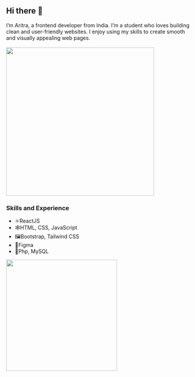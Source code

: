 ## Hi there 👋
 I’m Aritra, a frontend developer from India. I’m a student who loves building clean and user-friendly websites. I enjoy using my skills to create smooth and visually appealing web pages.
<br><br><img src="https://user-images.githubusercontent.com/74038190/212284158-e840e285-664b-44d7-b79b-e264b5e54825.gif" width="400">


### Skills and Experience
- ⚛️ReactJS
- 🕸️HTML, CSS, JavaScript
- 🖼️Bootstrap, Tailwind CSS
- 🎨Figma
- 🐘Php, MySQL 

<img src="https://user-images.githubusercontent.com/74038190/235224431-e8c8c12e-6826-47f1-89fb-2ddad83b3abf.gif" width="300">
<br><br>



